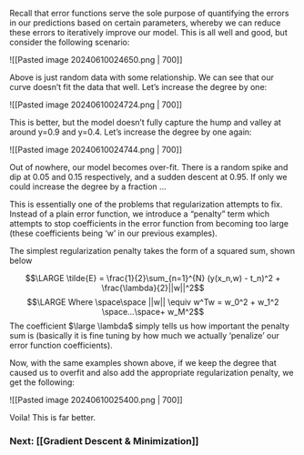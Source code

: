 Recall that error functions serve the sole purpose of quantifying the errors in our predictions based on certain parameters, whereby we can reduce these errors to iteratively improve our model. This is all well and good, but consider the following scenario:

![[Pasted image 20240610024650.png | 700]]

Above is just random data with some relationship. We can see that our curve doesn’t fit the data that well. Let’s increase the degree by one:

![[Pasted image 20240610024724.png | 700]]

This is better, but the model doesn’t fully capture the hump and valley at around y=0.9 and y=0.4. Let’s increase the degree by one again:

![[Pasted image 20240610024744.png | 700]]


Out of nowhere, our model becomes over-fit. There is a random spike and dip at 0.05 and 0.15 respectively, and a sudden descent at 0.95. If only we could increase the degree by a fraction …

This is essentially one of the problems that regularization attempts to fix. Instead of a plain error function, we introduce a “penalty” term which attempts to stop coefficients in the error function from becoming too large (these coefficients being ‘w’ in our previous examples).

The simplest regularization penalty takes the form of a squared sum, shown below

$$\LARGE \tilde{E} = \frac{1}{2}\sum_{n=1}^{N} (y(x_n,w) - t_n)^2 + \frac{\lambda}{2}||w||^2$$
$$\LARGE Where \space\space ||w|| \equiv w^Tw = w_0^2 + w_1^2 \space...\space+ w_M^2$$
The coefficient $\large \lambda$ simply tells us how important the penalty sum is (basically it is fine tuning by how much we actually ‘penalize’ our error function coefficients).

Now, with the same examples shown above, if we keep the degree that caused us to overfit and also add the appropriate regularization penalty, we get the following:

![[Pasted image 20240610025400.png | 700]]

Voila! This is far better.

### Next: [[Gradient Descent & Minimization]]